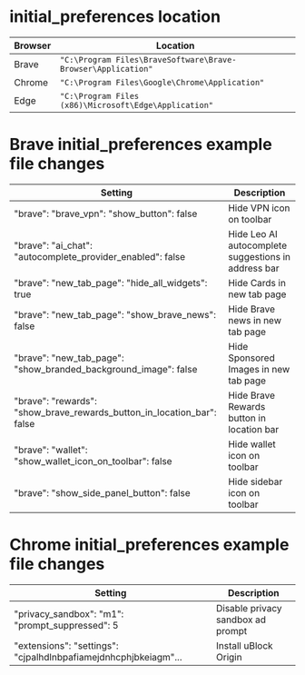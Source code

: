 # initial_preferences location
| Browser | Location |
| --- | --- |
| Brave | `"C:\Program Files\BraveSoftware\Brave-Browser\Application"` |
| Chrome | `"C:\Program Files\Google\Chrome\Application"` |
| Edge | `"C:\Program Files (x86)\Microsoft\Edge\Application"` |

# Brave initial_preferences example file changes
| Setting | Description |
| --- | --- |
| "brave": "brave_vpn": "show_button": false | Hide VPN icon on toolbar |
| "brave": "ai_chat": "autocomplete_provider_enabled": false | Hide Leo AI autocomplete suggestions in address bar |
| "brave": "new_tab_page": "hide_all_widgets": true | Hide Cards in new tab page |
| "brave": "new_tab_page": "show_brave_news": false | Hide Brave news in new tab page |
| "brave": "new_tab_page": "show_branded_background_image": false | Hide Sponsored Images in new tab page |
| "brave": "rewards": "show_brave_rewards_button_in_location_bar": false | Hide Brave Rewards button in location bar |
| "brave": "wallet": "show_wallet_icon_on_toolbar": false | Hide wallet icon on toolbar |
| "brave": "show_side_panel_button": false | Hide sidebar icon on toolbar |

# Chrome initial_preferences example file changes
| Setting | Description |
| --- | --- |
| "privacy_sandbox": "m1": "prompt_suppressed": 5 | Disable privacy sandbox ad prompt |
| "extensions": "settings": "cjpalhdlnbpafiamejdnhcphjbkeiagm"... | Install uBlock Origin |

